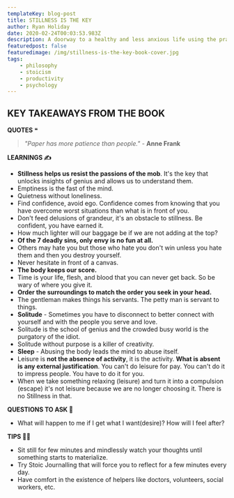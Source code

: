 ```yaml
---
templateKey: blog-post
title: STILLNESS IS THE KEY
author: Ryan Holiday
date: 2020-02-24T00:03:53.983Z
description: A doorway to a healthy and less anxious life using the practice of stillness.
featuredpost: false
featuredimage: /img/stillness-is-the-key-book-cover.jpg
tags:
    - philosophy
    - stoicism
    - productivity
    - psychology
---
```


## KEY TAKEAWAYS FROM THE BOOK

**QUOTES** ❝

> _"Paper has more patience than people."_ - **Anne Frank**

**LEARNINGS ✍️**

-   **Stillness helps us resist the passions of the mob**. It's the key that unlocks insights of genius and allows us to understand them.
-   Emptiness is the fast of the mind.
-   Quietness without loneliness.
-   Find confidence, avoid ego. Confidence comes from knowing that you have overcome worst situations than what is in front of you.
-   Don't feed delusions of grandeur, it's an obstacle to stillness. Be confident, you have earned it.
-   How much lighter will our baggage be if we are not adding at the top?
-   **Of the 7 deadly sins, only envy is no fun at all.**
-   Others may hate you but those who hate you don't win unless you hate them and then you destroy yourself.
-   Never hesitate in front of a canvas.
-   **The body keeps our score.**
-   Time is your life, flesh, and blood that you can never get back. So be wary of where you give it.
-   **Order the surroundings to match the order you seek in your head.**
-   The gentleman makes things his servants. The petty man is servant to things.
-   **Solitude** - Sometimes you have to disconnect to better connect with yourself and with the people you serve and love.
-   Solitude is the school of genius and the crowded busy world is the purgatory of the idiot.
-   Solitude without purpose is a killer of creativity.
-   **Sleep** - Abusing the body leads the mind to abuse itself.
-   Leisure is **not the absence of activity**, it is the activity. **What is absent is any external justification**. You can't do leisure for pay. You can't do it to impress people. You have to do it for you.
-   When we take something relaxing (leisure) and turn it into a compulsion (escape) it's not leisure because we are no longer choosing it. There is no Stillness in that.

**QUESTIONS TO ASK 💬**

-   What will happen to me if I get what I want(desire)? How will I feel after?

**TIPS 💁‍♂️**

-   Sit still for few minutes and mindlessly watch your thoughts until something starts to materialize.
-   Try Stoic Journalling that will force you to reflect for a few minutes every day.
-   Have comfort in the existence of helpers like doctors, volunteers, social workers, etc.
